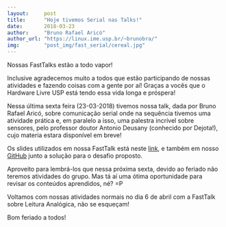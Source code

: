 ```yaml
---
layout:     post
title:      "Hoje tivemos Serial nas Talks!"
date:       2018-03-23
author:     "Bruno Rafael Aricó"
author_url: "https://linux.ime.usp.br/~brunobra/"
img: 	    "post_img/fast_serial/cereal.jpg"
---
```


Nossas FastTalks estão a todo vapor!

Inclusive agradecemos muito a todos que estão participando de nossas atividades e fazendo coisas com a gente por aí! Graças a vocês que o Hardware Livre USP está tendo essa vida longa e próspera! 

Nessa última sexta feira (23-03-2018) tivemos nossa talk, dada por Bruno Rafael Aricó, sobre comunicação serial onde na sequência tivemos uma atividade prática e, em paralelo a isso, uma palestra incrível sobre sensores, pelo professor doutor Antonio Deusany (conhecido por Dejota!), cujo materia estara disponível em breve!

Os slides utilizados em nossa FastTalk está neste [link][slides], e também em nosso [GitHub][github] junto a solução para o desafio proposto.

Aproveito para lembrá-los que nessa próxima sexta, devido ao feriado não teremos atividades do grupo. Mas tá aí uma ótima oportunidade para revisar os conteúdos aprendidos, né? =P

Voltamos com nossas atividades normais no dia 6 de abril com a FastTalk sobre Leitura Analógica, não se esqueçam!

Bom feriado a todos!


[github]: <https://github.com/HardwareLivreUSP/FastTalks>
[slides]: https://drive.google.com/open?id=1ebvzSECur2yTGGMP9rz4iCFkcCdIRp2EyCXjAKeHPxw
